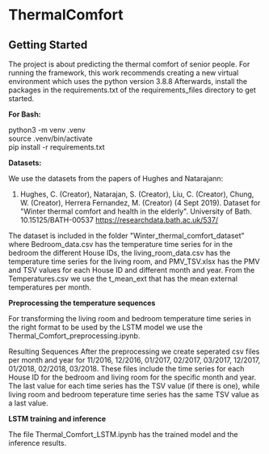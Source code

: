 # ThermalComfort

## Getting Started
The project is about predicting the thermal comfort of senior people. 
For running the framework, this work recommends creating a new virtual environment which uses the python version 3.8.8
Afterwards, install the packages in the requirements.txt of the requirements_files directory to get started.

**For Bash:**  

python3 -m venv .venv  
source .venv/bin/activate  
pip install -r requirements.txt

**Datasets:**

We use the datasets from the papers of Hughes and Natarajann: 
1) Hughes, C. (Creator), Natarajan, S. (Creator), Liu, C. (Creator), Chung, W. (Creator), Herrera Fernandez, M. (Creator) (4 Sept 2019). Dataset for "Winter thermal comfort and health in the elderly". University of Bath. 10.15125/BATH-00537
https://researchdata.bath.ac.uk/537/




The dataset is included in the folder "Winter_thermal_comfort_dataset" where Bedroom_data.csv has the temperature time series for in the bedroom the different House IDs, the living_room_data.csv has the temperature time series for the living room, and PMV_TSV.xlsx has the PMV and TSV values for each House ID and different month and year. From the Temperatures.csv we use the t_mean_ext that has the mean external temperatures per month.

**Preprocessing the temperature sequences**

For transforming the living room and bedroom temperature time series in the right format to be used by the LSTM model we use the Thermal_Comfort_preprocessing.ipynb.

Resulting Sequences After the preprocessing we create seperated csv files per month and year for 11/2016, 12/2016, 01/2017, 02/2017, 03/2017, 12/2017, 01/2018, 02/2018, 03/2018. These files include the time series for each House ID for the bedroom and living room for the specific month and year. The last value for each time series has the TSV value (if there is one), while living room and bedroom teperature time series has the same TSV value as a last value.

**LSTM training and inference**

The file Thermal_Comfort_LSTM.ipynb has the trained model and the inference results.



